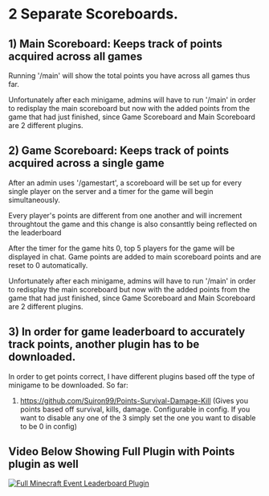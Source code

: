 # 2 Separate Scoreboards.

## 1) Main Scoreboard: Keeps track of points acquired across all games
Running '/main' will show the total points you have across all games thus far.

Unfortunately after each minigame, admins will have to run '/main' in order to redisplay the main scoreboard but now with the added points from the game that had just finished, since Game Scoreboard and Main Scoreboard are 2 different plugins.





## 2) Game Scoreboard: Keeps track of points acquired across a single game
After an admin uses '/gamestart', a scoreboard will be set up for every single player on the server and a timer for the game will begin simultaneously. 

Every player's points are different from one another and will increment throughtout the game and this change is also consanttly being reflected on the leaderboard

After the timer for the game hits 0, top 5 players for the game will be displayed in chat. Game points are added to main scoreboard points and are reset to 0 automatically.

Unfortunately after each minigame, admins will have to run '/main' in order to redisplay the main scoreboard but now with the added points from the game that had just finished, since Game Scoreboard and Main Scoreboard are 2 different plugins.





## 3) In order for game leaderboard to accurately track points, another plugin has to be downloaded.

In order to get points correct, I have different plugins based off the type of minigame to be downloaded. So far:

1) https://github.com/Suiron99/Points-Survival-Damage-Kill (Gives you points based off survival, kills, damage. Configurable in config. If you want to disable any one of the 3 simply set the one you want to disable to be 0 in config)










## Video Below Showing Full Plugin with Points plugin as well



[![Full Minecraft Event Leaderboard Plugin](https://i9.ytimg.com/vi_webp/4sTqswF47HI/mq2.webp?sqp=CKC7_rAG-oaymwEmCMACELQB8quKqQMa8AEB-AH-CYAC0AWKAgwIABABGDsgZSgoMA8=&rs=AOn4CLA8Ddto9xHy0dwWT8ULPkuZJIlXmw)](https://youtu.be/4sTqswF47HI "Full Minecraft Event Leaderboard Plugin")
